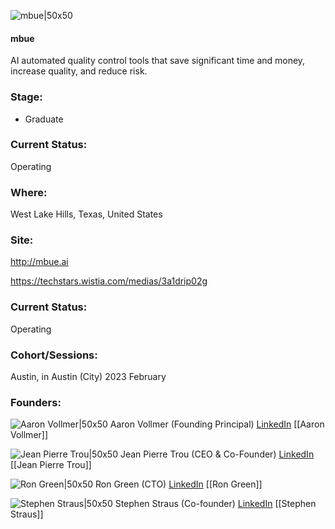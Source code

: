 

![mbue|50x50](http://apimg.techstars.com/sf/accounts/logo/Logo_ee693d5240ded159d40f6338a.jpeg)

#### mbue
AI automated quality control tools that save significant time and money, increase quality, and reduce risk.

### Stage: 
 - Graduate 

### Current Status: 
Operating

### Where:
West Lake Hills, Texas, United States

### Site:
http://mbue.ai

https://techstars.wistia.com/medias/3a1drip02g



### Current Status: 
Operating

### Cohort/Sessions: 
Austin, in Austin (City) 2023 February

### Founders: 

![Aaron Vollmer|50x50]() Aaron Vollmer (Founding Principal) [LinkedIn](https://) [[Aaron Vollmer]]

![Jean Pierre Trou|50x50]() Jean Pierre Trou (CEO & Co-Founder) [LinkedIn](https://linkedin.com/in/jeanpierretrou) [[Jean Pierre Trou]]

![Ron Green|50x50]() Ron Green (CTO) [LinkedIn](https://linkedin.com/in/rongreen) [[Ron Green]]

![Stephen Straus|50x50]() Stephen Straus (Co-founder) [LinkedIn](https://) [[Stephen Straus]]


